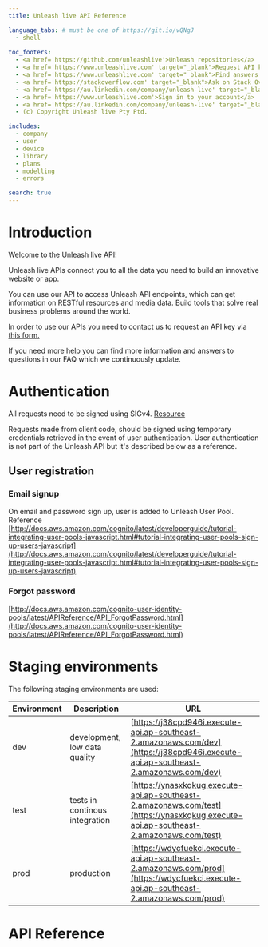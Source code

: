 ```yaml
---
title: Unleash live API Reference

language_tabs: # must be one of https://git.io/vQNgJ
  - shell
  
toc_footers:
  - <a href='https://github.com/unleashlive'>Unleash repositories</a>
  - <a href='https://www.unleashlive.com' target="_blank">Request API key</a>
  - <a href='https://www.unleashlive.com' target="_blank">Find answers in our FAQ</a>
  - <a href='https://stackoverflow.com' target="_blank">Ask on Stack Overflow</a>
  - <a href='https://au.linkedin.com/company/unleash-live' target="_blank">Follow us on LinkedIn</a>
  - <a href='https://www.unleashlive.com'>Sign in to your account</a>
  - <a href='https://au.linkedin.com/company/unleash-live' target="_blank">Join the team!</a>
  - (c) Copyright Unleash live Pty Ptd.

includes:
  - company
  - user
  - device
  - library
  - plans
  - modelling
  - errors

search: true
---
```


# Introduction

Welcome to the Unleash live API!

Unleash live APIs connect you to all the data you need to build an innovative website or app.

You can use our API to access Unleash API endpoints, which can get information on RESTful resources and media data.
Build tools that solve real business problems around the world.

<aside class="success">
In order to use our APIs you need to contact us to request an API key via <a href='https://www.unleashlive.com' target="_blank">this form.</a>

If you need more help you can find more information and answers to questions in our FAQ which we continuously update.
</aside>

# Authentication

All requests need to be signed using SIGv4.  [Resource](http://docs.aws.amazon.com/general/latest/gr/sigv4_signing.html)

Requests made from client code, should be signed using temporary credentials retrieved in the event of user authentication.
User authentication is not part of the Unleash API but it's described below as a reference.

## User registration

### Email signup

On email and password sign up, user is added to Unleash User Pool. 
Reference [http://docs.aws.amazon.com/cognito/latest/developerguide/tutorial-integrating-user-pools-javascript.html#tutorial-integrating-user-pools-sign-up-users-javascript](http://docs.aws.amazon.com/cognito/latest/developerguide/tutorial-integrating-user-pools-javascript.html#tutorial-integrating-user-pools-sign-up-users-javascript)

### Forgot password
[http://docs.aws.amazon.com/cognito-user-identity-pools/latest/APIReference/API_ForgotPassword.html](http://docs.aws.amazon.com/cognito-user-identity-pools/latest/APIReference/API_ForgotPassword.html)

# Staging environments

The following staging environments are used:

Environment | Description | URL
-------------- | -------------- | --------------
dev | development, low data quality | [https://j38cpd946i.execute-api.ap-southeast-2.amazonaws.com/dev](https://j38cpd946i.execute-api.ap-southeast-2.amazonaws.com/dev)
test |  tests in continous integration | [https://ynasxkqkug.execute-api.ap-southeast-2.amazonaws.com/test](https://ynasxkqkug.execute-api.ap-southeast-2.amazonaws.com/test)
prod |  production  | [https://wdycfuekci.execute-api.ap-southeast-2.amazonaws.com/prod](https://wdycfuekci.execute-api.ap-southeast-2.amazonaws.com/prod)

# API Reference

